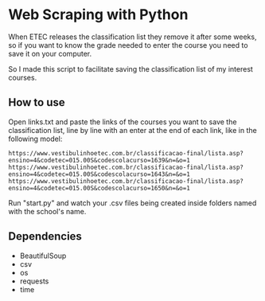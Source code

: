 # Web Scraping with Python

When ETEC releases the classification list they remove it after some weeks, so if you want to know the grade needed to enter the course you need to save it on your computer.

So I made this script to facilitate saving the classification list of my interest courses.

## How to use

Open links.txt and paste the links of the courses you want to save the classification list, line by line with an enter at the end of each link, like in the following model:

```url
https://www.vestibulinhoetec.com.br/classificacao-final/lista.asp?ensino=4&codetec=015.00S&codescolacurso=1639&n=&o=1
https://www.vestibulinhoetec.com.br/classificacao-final/lista.asp?ensino=4&codetec=015.00S&codescolacurso=1643&n=&o=1
https://www.vestibulinhoetec.com.br/classificacao-final/lista.asp?ensino=4&codetec=015.00S&codescolacurso=1650&n=&o=1
```

Run "start.py" and watch your .csv files being created inside folders named with the school's name.

## Dependencies

* BeautifulSoup
* csv
* os
* requests
* time
